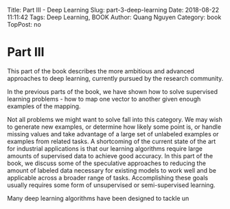 Title: Part III - Deep Learning
Slug: part-3-deep-learning
Date: 2018-08-22 11:11:42
Tags: Deep Learning, BOOK
Author: Quang Nguyen
Category: book
TopPost: no


# Part III

This part of the book describes the more ambitious and advanced approaches to deep learning, currently pursued by the research community. 

In the previous parts of the book, we have shown how to solve supervised learning problems - how to map one vector to another given enough examples of the mapping. 

Not all problems we might want to solve fall into this category. We may wish to generate new examples, or determine how likely some point is, or handle missing values and take advantage of a large set of unlabeled examples or examples from related tasks. A shortcoming of the current state of the art for industrial applications is that our learning algorithms require large amounts of supervised data to achieve good accuracy. In this part of the book, we discuss some of the speculative approaches to reducing the amount of labeled data necessary for existing models to work well and be applicable across a broader range of tasks. Accomplishing these goals usually requires some form of unsupervised or semi-supervised learning. 

Many deep learning algorithms have been designed to tackle un